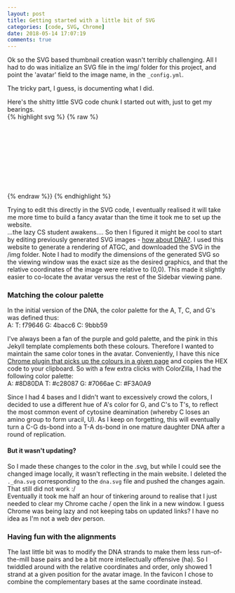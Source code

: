 ```yaml
---
layout: post
title: Getting started with a little bit of SVG  
categories: [code, SVG, Chrome]
date: 2018-05-14 17:07:19
comments: true
---
```


Ok so the SVG based thumbnail creation wasn't terribly challenging. All I had to do was initialize an SVG file in the img/ folder for this project, and point the 'avatar' field to the image name, in the `_config.yml`.  

The tricky part, I guess, is documenting what I did.   

<!--more-->

Here's the shitty little SVG code chunk I started out with, just to get my bearings.  
{% highlight svg %}
{% raw %}
<svg width="100%" height="100%" version="1.1" xmlns="http://www.w3.org/2000/svg">

<defs>
<linearGradient id="fill" x1="0%" y1="0%" x2="0%" y2="100%">
<stop offset="0%" style="stop-color:rgb(224,224,224);stop-opacity:1"/>
<stop offset="100%" style="stop-color:rgb(153,153,153);stop-opacity:1"/>
</linearGradient>
</defs>

<path d="M 0 0 L 64 0 L 32 64 z" stroke="colourname" fill="url(#fill)"/>

</svg>
{% endraw %}}
{% endhighlight %}

Trying to edit this directly in the SVG code, I eventually realised it will take me more time to build a fancy avatar than the time it took me to set up the website.  
...the lazy CS student awakens....
So then I figured it might be cool to start by editing previously generated SVG images - [how about DNA?](http://petercollingridge.appspot.com/draw-dna). I used this website to generate a rendering of ATGC, and downloaded the SVG in the /img folder. Note I had to modify the dimensions of the generated SVG so the viewing window was the exact size as the desired graphics, and that the relative coordinates of the image were relative to (0,0). This made it slightly easier to co-locate the avatar versus the rest of the Sidebar viewing pane.  

### Matching the colour palette  
In the initial version of the DNA, the color palette for the A, T, C, and G's was defined thus:  
A: 
T: f79646
G: 4bacc6
C: 9bbb59

I've always been a fan of the purple and gold palette, and the pink in this Jekyll template complements both these colours. Therefore I wanted to maintain the same color tones in the avatar. Conveniently, I have this nice [Chrome plugin that picks up the colours in a given page](https://chrome.google.com/webstore/detail/colorzilla/bhlhnicpbhignbdhedgjhgdocnmhomnp?hl=en) and copies the HEX code to your clipboard. So with a few extra clicks with ColorZilla, I had the following color palette:  
A: #8D80DA
T: #c28087
G: #7066ae
C: #F3A0A9

Since I had 4 bases and I didn't want to excessively crowd the colors, I decided to use a different hue of A's color for G, and C's to T's, to reflect the most common event of cytosine deamination (whereby C loses an amino group to form uracil, U). As I keep on forgetting, this will eventually turn a C-G ds-bond into a T-A ds-bond in one mature daughter DNA after a round of replication.  

#### But it wasn't updating?  
So I made these changes to the color in the .svg, but while I could see the changed image locally, it wasn't reflecting in the main website. I deleted the `._dna.svg` corresponding to the `dna.svg` file and pushed the changes again. That still did not work :/  
Eventually it took me half an hour of tinkering around to realise that I just needed to clear my Chrome cache / open the link in a new window. I guess Chrome was being lazy and not keeping tabs on updated links? I have no idea as I'm not a web dev person.  

### Having fun with the alignments  
The last little bit was to modify the DNA strands to make them less run-of-the-mill base pairs and be a bit more intellectually offensive (ha). So I twiddled around with the relative coordinates and order, only showed 1 strand at a given position for the avatar image. In the favicon I chose to combine the complementary bases at the same coordinate instead.  



